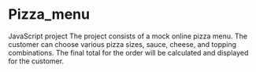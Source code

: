 # Pizza_menu
JavaScript project 
The project consists of a mock online pizza menu. The customer can choose various pizza sizes, sauce, cheese, and topping combinations.
The final total for the order will be calculated and displayed for the customer.
